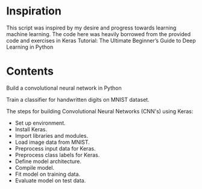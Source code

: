 # Inspiration

This script was inspired by my desire and progress towards learning machine learning. The code here was heavily borrowed from the provided code and exercises in Keras Tutorial: The Ultimate Beginner’s Guide to Deep Learning in Python 

# Contents

Build a convolutional neural network in Python

Train a classifier for handwritten digits on MNIST dataset.

The steps for building Convolutional Neural Networks (CNN's) using Keras:

- Set up environment.
- Install Keras.
- Import libraries and modules.
- Load image data from MNIST.
- Preprocess input data for Keras.
- Preprocess class labels for Keras.
- Define model architecture.
- Compile model.
- Fit model on training data.
- Evaluate model on test data.


